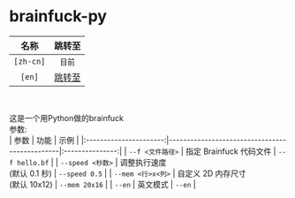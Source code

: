 # brainfuck-py
| 名称                   | 跳转至                               |
|:----------------------:|:------------------------------------:|
| `[zh-cn]`              |   `目前`                             |
| `[en]`                 |   [跳转至](./README.md)        |

<br>

这是一个用Python做的brainfuck<br>
参数:<br>
| 参数                   | 功能                                          | 示例         |
|:----------------------:|-----------------------------------------------|:---------------:|
| `--f <文件路径>`        | 指定 Brainfuck 代码文件                        | `--f hello.bf`  |
| `--speed <秒数>`        | 调整执行速度<br>(默认 0.1 秒)                   | `--speed 0.5`   |
| `--mem <行>x<列>`       | 自定义 2D 内存尺寸<br>(默认 10x12)              | `--mem 20x16`   |
| `--en`                 | 英文模式                                       | `--en`          |
